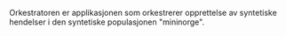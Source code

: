 Orkestratoren er applikasjonen som orkestrerer opprettelse av syntetiske hendelser i den syntetiske populasjonen "mininorge".
